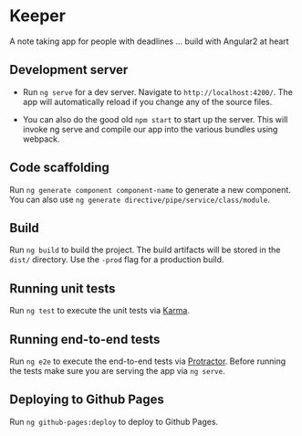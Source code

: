 # Keeper
A note taking app for people with deadlines ... build with Angular2 at heart

## Development server
* Run `ng serve` for a dev server. Navigate to `http://localhost:4200/`. The app will automatically reload if you change any of the source files.

* You can also do the good old `npm start` to start up the server. This will invoke ng serve and compile our app into the various bundles using webpack.

## Code scaffolding

Run `ng generate component component-name` to generate a new component. You can also use `ng generate directive/pipe/service/class/module`.

## Build

Run `ng build` to build the project. The build artifacts will be stored in the `dist/` directory. Use the `-prod` flag for a production build.

## Running unit tests

Run `ng test` to execute the unit tests via [Karma](https://karma-runner.github.io).

## Running end-to-end tests

Run `ng e2e` to execute the end-to-end tests via [Protractor](http://www.protractortest.org/).
Before running the tests make sure you are serving the app via `ng serve`.

## Deploying to Github Pages

Run `ng github-pages:deploy` to deploy to Github Pages.
